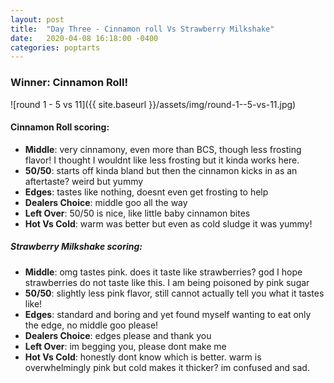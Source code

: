```yaml
---
layout: post
title:  "Day Three - Cinnamon roll Vs Strawberry Milkshake"
date:   2020-04-08 16:18:00 -0400
categories: poptarts
---
```


### Winner: Cinnamon Roll!

![round 1 - 5 vs 11]({{ site.baseurl }}/assets/img/round-1--5-vs-11.jpg)

#### Cinnamon Roll scoring:
 * **Middle**: very cinnamony, even more than BCS, though less frosting flavor! I thought I wouldnt like less frosting but it kinda works here.
 * **50/50**: starts off kinda bland but then the cinnamon kicks in as an aftertaste? weird but yummy
 * **Edges**: tastes like nothing, doesnt even get frosting to help
 * **Dealers Choice**: middle goo all the way
 * **Left Over**: 50/50 is nice, like little baby cinnamon bites
 * **Hot Vs Cold**: warm was better but even as cold sludge it was yummy!

##### Strawberry Milkshake scoring:
 * **Middle**: omg tastes pink. does it taste like strawberries? god I hope strawberries do not taste like this. I am being poisoned by pink sugar
 * **50/50**: slightly less pink flavor, still cannot actually tell you what it tastes like!
 * **Edges**: standard and boring and yet found myself wanting to eat only the edge, no middle goo please!
 * **Dealers Choice**: edges please and thank you
 * **Left Over**: im begging you, please dont make me
 * **Hot Vs Cold**: honestly dont know which is better. warm is overwhelmingly pink but cold makes it thicker? im confused and sad.